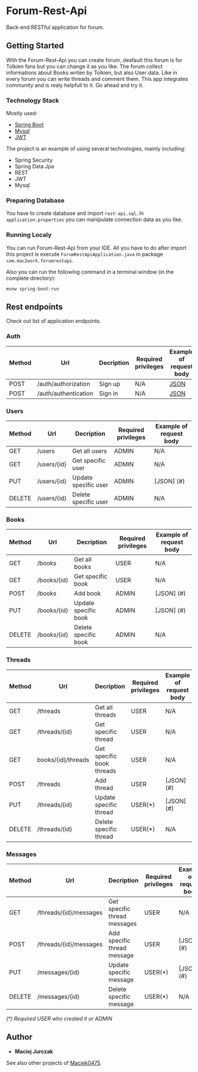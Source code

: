 # Forum-Rest-Api

Back-end RESTful application for forum. 

## Getting Started

With the Forum-Rest-Api you can create forum, deafault this forum is for Tolkien fans but you can change it as you like.
The forum collect informations about Books writen by Tolkien, but also User data. Like in every forum you can write threads and comment them. This app integrates community and is realy helpfull to it. Go ahead and try it. 

### Technology Stack
Mostly used:
* [Spring Boot](https://spring.io/)
* [Mysql](https://www.mysql.com/)
* [JWT](https://jwt.io/)

The project is an example of using several technologies, mainly including:
* Spring Security
* Spring Data Jpa
* REST
* JWT
* Mysql

### Preparing Database

You have to create database and import `rest-api.sql`. In `application.properties`
you can manipulate connection data as you like.

### Running Localy

You can run Forum-Rest-Api from your IDE. All you have to do after import this project is execute `ForumRestApiApplication.java` in package `com.mac2work.forumrestapi`.

Also you can run the following command in a terminal window (in the complete directory):

```
mvnw spring-boot:run
```
## Rest endpoints
Check out list of application endpoints.

### Auth

| Method | Url | Decription | Required privileges | Example of request body | 
| ------ | --- | ---------- | ------------------- | ----------------------- |
| POST   | /auth/authorization | Sign up | N/A | [JSON](#) |
| POST   | /auth/authentication | Sign in | N/A | [JSON](#) |

### Users

| Method | Url | Decription | Required privileges | Example of request body | 
| ------ | --- | ---------- | ------------------- | ----------------------- |
| GET    | /users | Get all users | ADMIN | N/A |
| GET    | /users/{id} | Get specific user | ADMIN | N/A |
| PUT    | /users/{id} | Update specific user | ADMIN | [JSON] (#) |
| DELETE | /users/{id} | Delete specific user | ADMIN | N/A |

### Books

| Method | Url | Decription | Required privileges | Example of request body | 
| ------ | --- | ---------- | ------------------- | ----------------------- |
| GET    | /books | Get all books | USER | N/A |
| GET    | /books/{id} | Get specific book | USER | N/A |
| POST   | /books | Add book | ADMIN | [JSON] (#) |
| PUT    | /books/{id} | Update specific book | ADMIN | [JSON] (#) |
| DELETE | /books/{id} | Delete specific book | ADMIN | N/A |

### Threads

| Method | Url | Decription | Required privileges | Example of request body | 
| ------ | --- | ---------- | ------------------- | ----------------------- |
| GET    | /threads | Get all threads | USER | N/A |
| GET    | /threads/{id} | Get specific thread | USER | N/A |
| GET    | books/{id}/threads | Get specific book threads | USER | N/A |
| POST   | /threads | Add thread | USER | [JSON] (#) |
| PUT    | /threads/{id} | Update specific thread | USER(*) | [JSON] (#) |
| DELETE   | /threads/{id} | Delete specific thread | USER(*) | N/A |


### Messages

| Method | Url | Decription | Required privileges | Example of request body | 
| ------ | --- | ---------- | ------------------- | ----------------------- |
| GET    | /threads/{id}/messages | Get specific thread messages | USER | N/A |
| POST   | /threads/{id}/messages | Add specific thread message| USER | [JSON] (#) |
| PUT    | /messages/{id} | Update specific message | USER(*) | [JSON] (#) |
| DELETE   | /messages/{id} | Delete specific message | USER(*) | N/A |

*(\*) Required USER who created it or ADMIN*
## Author

* **Maciej Jurczak** 

See also other projects of [Maciek0475](https://github.com/Maciek0475).


